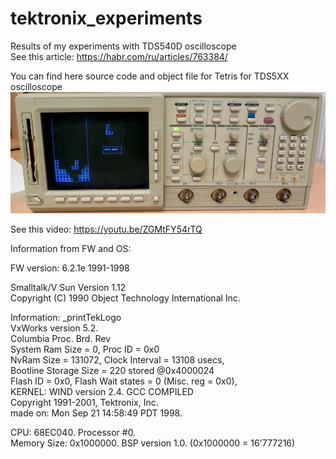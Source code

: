 # tektronix_experiments
Results of my experiments with TDS540D oscilloscope  
See this article: https://habr.com/ru/articles/763384/  

You can find here source code and object file for Tetris for TDS5XX oscilloscope  
<img src="https://github.com/iliasam/tektronix_experiments/blob/main/main_photo.jpg" width="600"> 
  
See this video: https://youtu.be/ZGMtFY54rTQ  

Information from FW and OS:  

FW version: 6.2.1e 1991-1998

Smalltalk/V Sun Version 1.12  
Copyright (C) 1990 Object Technology International Inc.  

Information:
_printTekLogo  
            VxWorks version 5.2.  
            Columbia Proc. Brd. Rev  
            System Ram Size = 0, Proc ID = 0x0  
            NvRam Size = 131072, Clock Interval = 13108 usecs,  
            Bootline Storage Size = 220 stored @0x4000024  
            Flash ID = 0x0, Flash Wait states = 0 (Misc. reg = 0x0),  
            KERNEL: WIND version 2.4. GCC COMPILED  
            Copyright 1991-2001, Tektronix, Inc.  
            made on: Mon Sep 21 14:58:49 PDT 1998.  
  
CPU: 68EC040.  Processor #0.  
Memory Size: 0x1000000.  BSP version 1.0. (0x1000000 = 16'777216)  
